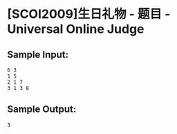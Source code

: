 # [SCOI2009]生日礼物 - 题目 - Universal Online Judge


## Sample Input: 
```
6 3
1 5
2 1 7
3 1 3 8

```

## Sample Output: 
```
3

```
